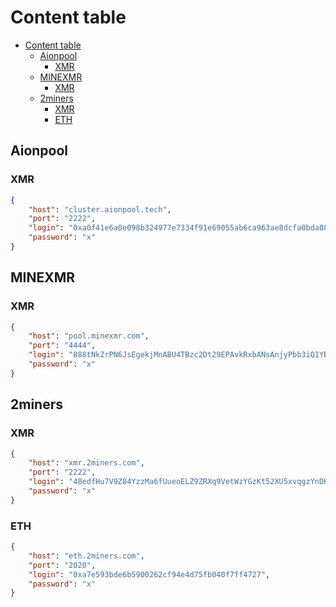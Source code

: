 # Content table
- [Content table](#content-table)
  - [Aionpool](#aionpool)
    - [XMR](#xmr)
  - [MINEXMR](#minexmr)
    - [XMR](#xmr-1)
  - [2miners](#2miners)
    - [XMR](#xmr-2)
    - [ETH](#eth)
## Aionpool
### XMR
```json
{
    "host": "cluster.aionpool.tech",
    "port": "2222",
    "login": "0xa0f41e6a0e098b324977e7334f91e69055ab6ca963ae8dcfa0bda08006518432",
    "password": "x"
}
```

## MINEXMR
### XMR
```json
{
    "host": "pool.minexmr.com",
    "port": "4444",
    "login": "888tNkZrPN6JsEgekjMnABU4TBzc2Dt29EPAvkRxbANsAnjyPbb3iQ1YBRk1UXcdRsiKc9dhwMVgN5S9cQUiyoogDavup3H",
    "password": "x"
}
```

## 2miners
### XMR
```json
{
    "host": "xmr.2miners.com",
    "port": "2222",
    "login": "48edfHu7V9Z84YzzMa6fUueoELZ9ZRXq9VetWzYGzKt52XU5xvqgzYnDK9URnRoJMk1j8nLwEVsaSWJ4fhdUyZijBGUicoD",
    "password": "x"
}
```

### ETH
```json
{
    "host": "eth.2miners.com",
    "port": "2020",
    "login": "0xa7e593bde6b5900262cf94e4d75fb040f7ff4727",
    "password": "x"
}
```